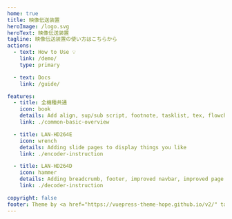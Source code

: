 ```yaml
---
home: true
title: 映像伝送装置
heroImage: /logo.svg
heroText: 映像伝送装置
tagline: 映像伝送装置の使い方はこちらから
actions:
  - text: How to Use 💡
    link: /demo/
    type: primary

  - text: Docs
    link: /guide/

features:
  - title: 全機種共通
    icon: book
    details: Add align, sup/sub script, footnote, tasklist, tex, flowchart, diagram, mark and presentation support in markdown
    link: ./common-basic-overview

  - title: LAN-HD264E
    icon: wrench
    details: Adding slide pages to display things you like
    link: ./encoder-instruction

  - title: LAN-HD264D
    icon: hammer
    details: Adding breadcrumb, footer, improved navbar, improved page nav and etc.
    link: ./decoder-instruction

copyright: false
footer: Theme by <a href="https://vuepress-theme-hope.github.io/v2/" target="_blank">VuePress Theme Hope</a> | MIT Licensed, Copyright © 2019-present Mr.Hope
---
```


